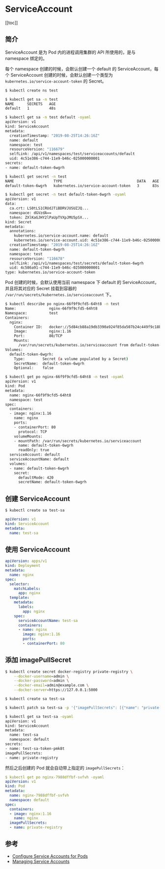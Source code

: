# ServiceAccount

[[toc]]

## 简介

ServiceAccount 是为 Pod 内的进程调用集群的 API 所使用的，是与 namespace 绑定的。

每个 namespace 创建的时候，会默认创建一个 default 的 ServiceAccount，每个 ServiceAccount 创建的时候，会默认创建一个类型为 `kubernetes.io/service-account-token` 的 Secret。

```bash
$ kubectl create ns test

$ kubectl get sa -n test
NAME      SECRETS   AGE
default   1         48s

$ kubectl get sa -n test default -oyaml
apiVersion: v1
kind: ServiceAccount
metadata:
  creationTimestamp: "2019-08-25T14:26:16Z"
  name: default
  namespace: test
  resourceVersion: "116679"
  selfLink: /api/v1/namespaces/test/serviceaccounts/default
  uid: 4c51e386-c744-11e9-b46c-025000000001
secrets:
- name: default-token-6wgrh

$ kubectl get secret -n test
NAME                  TYPE                                  DATA   AGE
default-token-6wgrh   kubernetes.io/service-account-token   3      83s

$ kubectl get secret -n test default-token-6wgrh -oyaml
apiVersion: v1
data:
  ca.crt: LS0tLS1CRUdJTiBDRVJUSUZJQ...
  namespace: dGVzdA==
  token: ZXlKaGJHY2lPaUpTVXpJMU5pSX...
kind: Secret
metadata:
  annotations:
    kubernetes.io/service-account.name: default
    kubernetes.io/service-account.uid: 4c51e386-c744-11e9-b46c-025000000001
  creationTimestamp: "2019-08-25T14:26:16Z"
  name: default-token-6wgrh
  namespace: test
  resourceVersion: "116678"
  selfLink: /api/v1/namespaces/test/secrets/default-token-6wgrh
  uid: 4c586a91-c744-11e9-b46c-025000000001
type: kubernetes.io/service-account-token
```

Pod 创建的时候，会默认使用当前 namespace 下 default 的 ServiceAccount，并且将其对应的 Secret 挂载到容器的 `/var/run/secrets/kubernetes.io/serviceaccount` 下。

```bash
$ kubectl describe po nginx-66f9f9cfd5-64ht8 -n test
Name:               nginx-66f9f9cfd5-64ht8
Namespace:          test
Containers:
  nginx:
    Container ID:   docker://5d84cb88a19db3390a924f85da507b24c449f9c18bf8ba49e7899eb00b87fc72
    Image:          nginx:1.16
    Port:           80/TCP
    Mounts:
      /var/run/secrets/kubernetes.io/serviceaccount from default-token-6wgrh (ro)
Volumes:
  default-token-6wgrh:
    Type:        Secret (a volume populated by a Secret)
    SecretName:  default-token-6wgrh
    Optional:    false

$ kubectl get po nginx-66f9f9cfd5-64ht8 -n test -oyaml
apiVersion: v1
kind: Pod
metadata:
  name: nginx-66f9f9cfd5-64ht8
  namespace: test
spec:
  containers:
  - image: nginx:1.16
    name: nginx
    ports:
    - containerPort: 80
      protocol: TCP
    volumeMounts:
    - mountPath: /var/run/secrets/kubernetes.io/serviceaccount
      name: default-token-6wgrh
      readOnly: true
  serviceAccount: default
  serviceAccountName: default
  volumes:
  - name: default-token-6wgrh
    secret:
      defaultMode: 420
      secretName: default-token-6wgrh
```

## 创建 ServiceAccount

```bash
$ kubectl create sa test-sa
```

```yaml
apiVersion: v1
kind: ServiceAccount
metadata:
  name: test-sa
```

## 使用 ServiceAccount

```yaml
apiVersion: apps/v1
kind: Deployment
metadata:
  name: nginx
spec:
  selector:
    matchLabels:
      app: nginx
  template:
    metadata:
      labels:
        app: nginx
    spec:
      serviceAccountName: test-sa
      containers:
      - name: nginx
        image: nginx:1.16
        ports:
        - containerPort: 80
```

## 添加 imagePullSecret

```bash
$ kubectl create secret docker-registry private-registry \
    --docker-username=admin \
    --docker-password=admin \
    --docker-email=admin@example.com \
    --docker-server=https://127.0.0.1:5000

$ kubectl create sa test-sa

$ kubectl patch sa test-sa -p '{"imagePullSecrets": [{"name": "private-registry"}]}'

$ kubectl get sa test-sa -oyaml
apiVersion: v1
kind: ServiceAccount
metadata:
  name: test-sa
  namespace: default
secrets:
- name: test-sa-token-pmk8t
imagePullSecrets:
- name: private-registry
```

然后之后创建的 Pod 就会自动带上指定的 `imagePullSecrets`：

```yaml
$ kubectl get po nginx-7988dffbf-svfvh -oyaml
apiVersion: v1
kind: Pod
metadata:
  name: nginx-7988dffbf-svfvh
  namespace: default
spec:
  containers:
  - image: nginx:1.16
    name: nginx
  imagePullSecrets:
  - name: private-registry
```

## 参考

- [Configure Service Accounts for Pods](https://kubernetes.io/docs/tasks/configure-pod-container/configure-service-account/)
- [Managing Service Accounts](https://kubernetes.io/docs/reference/access-authn-authz/service-accounts-admin/)